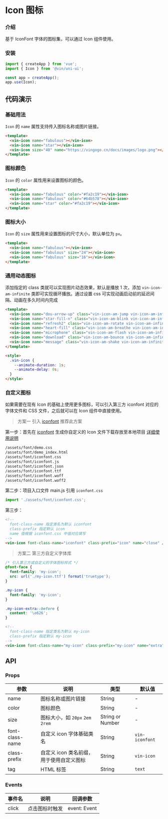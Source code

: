 # Icon 图标

### 介绍

基于 IconFont 字体的图标集，可以通过 Icon 组件使用。

### 安装

```javascript
import { createApp } from 'vue';
import { Icon } from '@vin/uni-ui';

const app = createApp();
app.use(Icon);
```

## 代码演示

### 基础用法

`Icon` 的 `name` 属性支持传入图标名称或图片链接。

```html
<template>
  <vin-icon name="fabulous"></vin-icon>
  <vin-icon name="star"></vin-icon>
  <vin-icon size="40" name="https://vingogo.cn/docs/images/logo.png"></vin-icon>
</template>
```

### 图标颜色

`Icon` 的 `color` 属性用来设置图标的颜色。

```html
<template>
  <vin-icon name="fabulous" color="#fa2c19"></vin-icon>
  <vin-icon name="fabulous" color="#64b578"></vin-icon>
  <vin-icon name="star" color="#fa2c19"></vin-icon>
</template>
```

### 图标大小

`Icon` 的 `size` 属性用来设置图标的尺寸大小，默认单位为 `px`。

```html
<template>
  <vin-icon name="fabulous"></vin-icon>
  <vin-icon name="fabulous" size="24"></vin-icon>
  <vin-icon name="fabulous" size="16"></vin-icon>
</template>
```

### 通用动态图标

添加指定的 class 类就可以实现图片动态效果，默认是播放 1 次，添加 `vin-icon-am-infinite` 类即可实现循环播放。通过设置 css 可实现动画启动前的延迟间隔、动画在多久时间内完成

```html
<template>
  <vin-icon name="dou-arrow-up" class="vin-icon-am-jump vin-icon-am-infinite"></vin-icon>
  <vin-icon name="star-fill-n" class="vin-icon-am-blink vin-icon-am-infinite"></vin-icon>
  <vin-icon name="refresh2" class="vin-icon-am-rotate vin-icon-am-infinite"></vin-icon>
  <vin-icon name="heart-fill" class="vin-icon-am-breathe vin-icon-am-infinite"></vin-icon>
  <vin-icon name="microphone" class="vin-icon-am-flash vin-icon-am-infinite"></vin-icon>
  <vin-icon name="download" class="vin-icon-am-bounce vin-icon-am-infinite"></vin-icon>
  <vin-icon name="message" class="vin-icon-am-shake vin-icon-am-infinite"></vin-icon>
</template>

<style>
  .vin-icon {
    --animate-duration: 1s;
    --animate-delay: 0s;
  }
</style>
```

### 自定义图标

如果需要在现有 Icon 的基础上使用更多图标，可以引入第三方 iconfont 对应的字体文件和 CSS 文件，之后就可以在 Icon 组件中直接使用。

> 方案一 引入 [iconfont](https://www.iconfont.cn/) 推荐此方案

第一步：首先在 [iconfont](https://www.iconfont.cn/) 生成你自定义的 Icon 文件下载存放至本地项目 [详细使用说明](https://www.iconfont.cn/help/detail?spm=a313x.7781069.1998910419.d8d11a391&helptype=code)

```bash
/assets/font/demo.css
/assets/font/demo_index.html
/assets/font/iconfont.css
/assets/font/iconfont.js
/assets/font/iconfont.json
/assets/font/iconfont.ttf
/assets/font/iconfont.woff
/assets/font/iconfont.woff2
```

第二步：项目入口文件 main.js 引用 `iconfont.css`

```javascript
import './assets/font/iconfont.css';
```

第三步：

```html
<!-- 
  font-class-name 指定类名为默认 iconfont
  class-prefix 指定默认 icon
  name 值根据 iconfont.css 中值对应填写 
-->
<vin-icon font-class-name="iconfont" class-prefix="icon" name="close" />
```

> 方案二 第三方自定义字体库

```css
/* 引入第三方或自定义的字体图标样式 */
@font-face {
  font-family: 'my-icon';
  src: url('./my-icon.ttf') format('truetype');
}

.my-icon {
  font-family: 'my-icon';
}

.my-icon-extra::before {
  content: '\e626';
}
```

```html
<!-- 
  font-class-name 指定类名为默认 my-icon
  class-prefix 指定默认 my-icon
-->
<vin-icon font-class-name="my-icon" class-prefix="my-icon" name="extra" />
```

## API

### Props

| 参数            | 说明                                     | 类型             | 默认值         |
| --------------- | ---------------------------------------- | ---------------- | -------------- |
| name            | 图标名称或图片链接                       | String           | -              |
| color           | 图标颜色                                 | String           | -              |
| size            | 图标大小，如 `20px` `2em` `2rem`         | String or Number | -              |
| font-class-name | 自定义 icon 字体基础类名                 | String           | `vin-iconfont` |
| class-prefix    | 自定义 icon 类名前缀，用于使用自定义图标 | String           | `vin-icon`     |
| tag             | HTML 标签                                | String           | `text`         |

### Events

| 事件名 | 说明           | 回调参数     |
| ------ | -------------- | ------------ |
| click  | 点击图标时触发 | event: Event |
